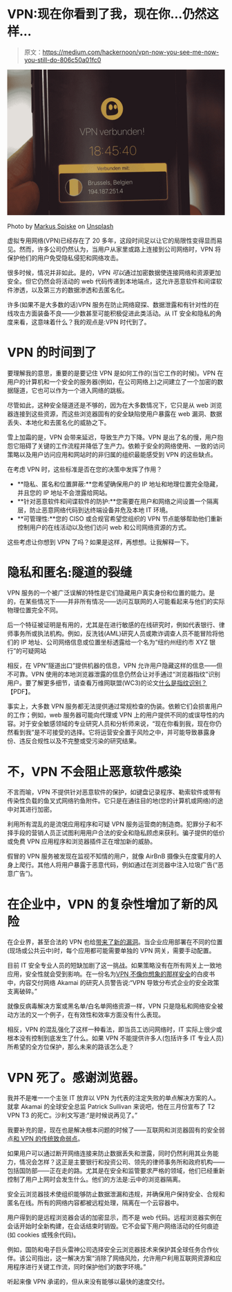 # VPN:现在你看到了我，现在你…仍然这样…

> 原文：<https://medium.com/hackernoon/vpn-now-you-see-me-now-you-still-do-806c50a01fc0>

![](img/02a78654262bdaade4e46d73cc98188d.png)

Photo by [Markus Spiske](https://unsplash.com/@markusspiske?utm_source=medium&utm_medium=referral) on [Unsplash](https://unsplash.com?utm_source=medium&utm_medium=referral)

虚拟专用网络(VPN)已经存在了 20 多年，这段时间足以让它的局限性变得显而易见。然而，许多公司仍然认为，当用户从家里或路上连接到公司网络时，VPN 将保护他们的用户免受隐私侵犯和网络攻击。

很多时候，情况并非如此。是的，VPN *可以*通过加密数据使连接网络和资源更加安全。但它仍然会将活动的 web 代码传递到本地端点，这允许恶意软件和间谍软件渗透，以及第三方的数据渗透和去匿名化。

许多(如果不是大多数的话)VPN 服务在防止网络窥探、数据泄露和有针对性的在线攻击方面装备不良——少数甚至可能积极促进此类活动。从 IT 安全和隐私的角度来看，这意味着什么？我的观点是:VPN 时代到了。

# VPN 的时间到了

要理解我的意思，重要的是要记住 VPN 是如何工作的(当它工作的时候)。VPN 在用户的计算机和一个安全的服务器(例如，在公司网络上)之间建立了一个加密的数据隧道，它也可以作为一个进入网络的跳板。

尽管如此，这种安全隧道还是不够的，因为在大多数情况下，它只是从 web 浏览器连接到这些资源，而这些浏览器固有的安全缺陷使用户暴露在 web 漏洞、数据丢失、本地化和去匿名化的威胁之下。

雪上加霜的是，VPN 会带来延迟，导致生产力下降。VPN 是出了名的慢，用户抱怨它阻碍了关键的工作流程并降低了生产力。依赖于安全的网络使用、一致的访问策略以及用户访问应用和网站时的非归属的组织最能感受到 VPN 的这些缺点。

在考虑 VPN 时，这些标准是否在您的决策中发挥了作用？

*   **隐私、匿名和位置屏蔽:**您希望确保用户的 IP 地址和地理位置完全隐藏，并且您的 IP 地址不会泄露给网站。
*   **针对恶意软件和间谍软件的防护:**您需要在用户和网络之间设置一个隔离层，防止恶意网络代码到达终端设备并危及本地 IT 环境。
*   **可管理性:**您的 CISO 或合规官希望您组织的 VPN 节点能够帮助他们重新控制用户的在线活动以及他们访问 web 和公司网络资源的方式。

这些考虑让你想到 VPN 了吗？如果是这样，再想想。让我解释一下。

# 隐私和匿名:隧道的裂缝

VPN 服务的一个被广泛误解的特性是它们隐藏用户真实身份和位置的能力。是的，在某些情况下——并非所有情况——访问互联网的人可能看起来与他们的实际物理位置完全不同。

后一个特征被证明是有用的，尤其是在进行敏感的在线研究时，例如代表银行、律师事务所或执法机构。例如，反洗钱(AML)研究人员或欺诈调查人员不能冒险将他们的 IP 地址、公司网络信息或位置坐标透露给一个名为“纽约州纽约市 XYZ 银行”的可疑网站

相反，在 VPN“隧道出口”提供机器的信息，VPN 允许用户隐藏这样的信息——但不可靠。VPN 使用的本地浏览器泄露的信息仍然会让对手通过“浏览器指纹”识别用户。要了解更多细节，请查看万维网联盟(WC3)的论文[什么是指纹识别？](https://www.w3.org/2014/strint/papers/41.pdf)【PDF】。

事实上，大多数 VPN 服务都无法提供通过常规检查的伪装。依赖它们会损害用户的工作；例如，web 服务器可能向代理或 VPN 上的用户提供不同的或误导性的内容。对于安全敏感领域的专业研究人员和分析师来说，“现在你看到我，现在你仍然看到我”是不可接受的选择。它将运营安全置于风险之中，并可能导致暴露身份、违反合规性以及不完整或受污染的研究结果。

# 不，VPN 不会阻止恶意软件感染

不言而喻，VPN 不提供针对恶意软件的保护，如键盘记录程序、勒索软件或带有传染性负载的鱼叉式网络钓鱼附件。它只是在通往目的地(您的计算机或网络)的途中对其进行加密。

利用所有混乱的是流氓应用程序和可疑 VPN 服务运营商的制造商。犯罪分子和不择手段的营销人员正试图利用用户合法的安全和隐私顾虑来获利。骗子提供的低价或免费 VPN 应用程序和浏览器插件正在增加新的威胁。

假冒的 VPN 服务被发现在监视不知情的用户，就像 AirBnB 摄像头在度蜜月的人身上爬行。其他人将用户暴露于恶意代码，例如通过在浏览器中注入垃圾广告(“恶意广告”)。

# 在企业中，VPN 的复杂性增加了新的风险

在企业界，甚至合法的 VPN 也给[带来了新的漏洞](https://www.authentic8.com/static/media/uploads/resources/silo_vs_vpn_whitepaper.pdf)。当企业应用部署在不同的位置(现场或公共云中)时，每个应用都可能需要单独的 VPN 网关，需要手动配置。

目前 IT 安全专业人员的短缺加剧了这一挑战。如果策略没有在所有网关上一致地应用，安全性就会受到影响。在一份名为[VPN 不像你想象的那样安全](https://www.akamai.com/uk/en/products/security/enterprise-application-access.jsp)的白皮书中，内容交付网络 Akamai 的研究人员警告说:“VPN 导致分布式企业的安全政策支离破碎。”

就像反病毒解决方案或黑名单/白名单网络资源一样，VPN 只是隐私和网络安全被动方法的又一个例子，在有效性和效率方面没有什么表现。

相反，VPN 的混乱强化了这样一种看法，即当员工访问网络时，IT 实际上很少或根本没有控制到底发生了什么。如果 VPN 不能提供许多人(包括许多 IT 专业人员)所希望的全方位保护，那么未来的路该怎么走？

# VPN 死了。感谢浏览器。

我并不是唯一一个主张 IT 放弃以 VPN 为代表的注定失败的单点解决方案的人。就拿 Akamai 的全球安全总监 Patrick Sullivan 来说吧，他在三月份宣布了 T2 VPN T3 的死亡。沙利文写道:“是时候说再见了。”

我要补充的是，现在也是解决根本问题的时候了——互联网和浏览器固有的安全弱点[和 VPN 的传统致命弱点](https://www.darkreading.com/endpoint/the-architecture-of-the-web-is-unsafe-for-todays-world/a/d-id/1328529)。

如果用户可以通过断开网络连接来防止数据丢失和泄露，同时仍然利用其业务能力，情况会怎样？这正是主要银行和投资公司、领先的律师事务所和政府机构——包括国防部——正在走的路。尤其是在安全和监管要求严格的领域，他们已经重新控制了用户上网时会发生什么。他们的方法是:云中的浏览器隔离。

安全云浏览器技术使组织能够防止数据泄漏和违规，并确保用户保持安全、合规和匿名在线。所有的网络内容都被远程处理，隔离在一个云容器中。

用户得到的是远程浏览器会话的加密显示，而不是 web 代码。远程浏览器实例在会话开始时全新构建，在会话结束时销毁。它不会留下用户网络活动的任何痕迹(如 cookies 或残余代码)。

例如，国防和电子巨头雷神公司选择安全云浏览器技术来保护其全球任务合作伙伴。该公司指出，这一解决方案“消除了网络风险，允许用户利用互联网资源和应用程序进行关键工作流，同时保护他们的数字环境。”

听起来像 VPN 承诺的，但从来没有能够以最快的速度交付。
